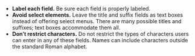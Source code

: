- **Label each field.** Be sure each field is properly labeled.
- **Avoid select elements.** Leave the title and suffix fields as text boxes instead of offering select menus. There are many possible titles and suffixes; text boxes accommodate them all.
- **Don’t restrict characters.** Do not restrict the types of characters users can enter in any of these fields. Names can include characters outside the standard Roman alphabet.